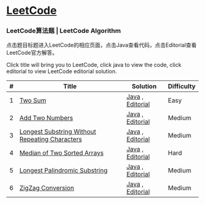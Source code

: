 [LeetCode](https://leetcode.com/)
========

### LeetCode算法题 | LeetCode Algorithm

点击题目标题进入LeetCode的相应页面，点击Java查看代码，点击Editorial查看LeetCode官方解答。

Click title will bring you to LeetCode, click java to view the code, click editorial to view LeetCode editorial solution.

| # | Title | Solution | Difficulty |
|---| ----- | -------- | ---------- |
|1|[Two Sum](https://leetcode.com/problems/two-sum)| [Java](./src/main/java/sum/TwoSum.java) , [Editorial](https://leetcode.com/articles/two-sum)|Easy|
|2|[Add Two Numbers](https://leetcode.com/problems/add-two-numbers)| [Java](./src/main/java/list/AddTwoNumbers.java) , [Editorial](https://leetcode.com/articles/add-two-numbers)|Medium|
|3|[Longest Substring Without Repeating Characters](https://leetcode.com/problems/longest-substring-without-repeating-characters/)| [Java](./src/main/java/string/LongestSubstringWithoutRepeatingCharacters.java) , [Editorial](https://leetcode.com/articles/longest-substring-without-repeating-characters) |Medium|
|4|[Median of Two Sorted Arrays](https://leetcode.com/problems/median-of-two-sorted-arrays)| [Java](./src/main/java/binarySearch/MedianOfTwoSortedArrays.java) , [Editorial](https://leetcode.com/articles/median-of-two-sorted-arrays)|Hard|
|5|[Longest Palindromic Substring](https://leetcode.com/problems/longest-palindromic-substring)| [Java](./src/main/java/string/palindrome/LongestPalindromicSubstring.java) , [Editorial](https://leetcode.com/articles/longest-palindromic-substring)|Medium|
|6|[ZigZag Conversion](https://leetcode.com/problems/zigzag-conversion)| [Java](./src/main/java/string/ZigZagConversion.java) , [Editorial](https://leetcode.com/articles/zigzag-conversion)|Medium|
